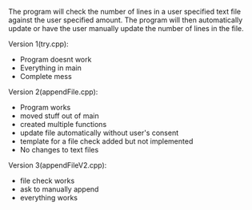 The program will check the number of lines in a user specified text file against the user specified amount.
The program will then automatically update or have the user manually update the number of lines in the file.

Version 1(try.cpp):
  - Program doesnt work
  - Everything in main
  - Complete mess
  
Version 2(appendFile.cpp): 
  - Program works
  - moved stuff out of main
  - created multiple functions
  - update file automatically without user's consent
  - template for a file check added but not implemented
  - No changes to text files
  
Version 3(appendFileV2.cpp):
- file check works
- ask to manually append 
- everything works 
